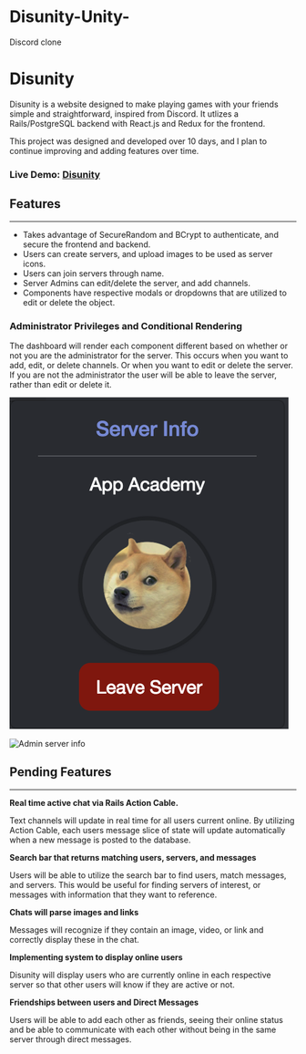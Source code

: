 # Disunity-Unity-
Discord clone

# Disunity

Disunity is a website designed to make playing games with your friends simple and straightforward, inspired from Discord. It utlizes a Rails/PostgreSQL backend with React.js and Redux for the frontend.

This project was designed and developed over 10 days, and I plan to continue improving and adding features over time.

### Live Demo: [Disunity](https://disunity.herokuapp.com/#/)

## Features 
---
- Takes advantage of SecureRandom and BCrypt to authenticate, and secure the frontend and backend.
- Users can create servers, and upload images to be used as server icons.
- Users can join servers through name.
- Server Admins can edit/delete the server, and add channels.
- Components have respective modals or dropdowns that are utilized to edit or delete the object.  

### Administrator Privileges and Conditional Rendering

The dashboard will render each component different based on whether or not you are the administrator for the server. This occurs when you want to add, edit, or delete channels.  Or when you want to edit or delete the server.  If you are not the administrator the user will be able to leave the server, rather than edit or delete it.   

![Non-admin server info](app/assets/images/user-server.jpg)

![Admin server info](app/assets/docs/images/admin-server.jpg)



## Pending Features
---
**Real time active chat via Rails Action Cable.**

Text channels will update in real time for all users current online.  By utilizing Action Cable, each users message slice of state will update automatically when a new message is posted to the database.

**Search bar that returns matching users, servers, and messages**

Users will be able to utilize the search bar to find users, match messages, and servers.  This would be useful for finding servers of interest, or messages with information that they want to reference. 

**Chats will parse images and links**

Messages will recognize if they contain an image, video, or link and correctly display these in the chat.

**Implementing system to display online users**

Disunity will display users who are currently online in each respective server so that other users will know if they are active or not.

**Friendships between users and Direct Messages**

Users will be able to add each other as friends, seeing their online status and be able to communicate with each other without being in the same server through direct messages.